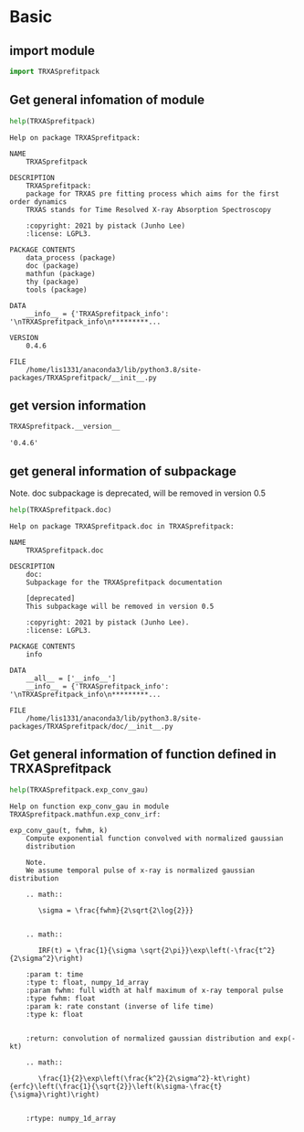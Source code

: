 # Basic

## import module


```python
import TRXASprefitpack
```

## Get general infomation of module


```python
help(TRXASprefitpack)
```

    Help on package TRXASprefitpack:
    
    NAME
        TRXASprefitpack
    
    DESCRIPTION
        TRXASprefitpack: 
        package for TRXAS pre fitting process which aims for the first order dynamics
        TRXAS stands for Time Resolved X-ray Absorption Spectroscopy
        
        :copyright: 2021 by pistack (Junho Lee)
        :license: LGPL3.
    
    PACKAGE CONTENTS
        data_process (package)
        doc (package)
        mathfun (package)
        thy (package)
        tools (package)
    
    DATA
        __info__ = {'TRXASprefitpack_info': '\nTRXASprefitpack_info\n*********...
    
    VERSION
        0.4.6
    
    FILE
        /home/lis1331/anaconda3/lib/python3.8/site-packages/TRXASprefitpack/__init__.py
    
    


## get version information


```python
TRXASprefitpack.__version__
```




    '0.4.6'



## get general information of subpackage

Note. doc subpackage is deprecated, will be removed in version 0.5


```python
help(TRXASprefitpack.doc)
```

    Help on package TRXASprefitpack.doc in TRXASprefitpack:
    
    NAME
        TRXASprefitpack.doc
    
    DESCRIPTION
        doc:
        Subpackage for the TRXASprefitpack documentation
        
        [deprecated]
        This subpackage will be removed in version 0.5
        
        :copyright: 2021 by pistack (Junho Lee).
        :license: LGPL3.
    
    PACKAGE CONTENTS
        info
    
    DATA
        __all__ = ['__info__']
        __info__ = {'TRXASprefitpack_info': '\nTRXASprefitpack_info\n*********...
    
    FILE
        /home/lis1331/anaconda3/lib/python3.8/site-packages/TRXASprefitpack/doc/__init__.py
    
    


## Get general information of function defined in TRXASprefitpack


```python
help(TRXASprefitpack.exp_conv_gau)
```

    Help on function exp_conv_gau in module TRXASprefitpack.mathfun.exp_conv_irf:
    
    exp_conv_gau(t, fwhm, k)
        Compute exponential function convolved with normalized gaussian 
        distribution
        
        Note.
        We assume temporal pulse of x-ray is normalized gaussian distribution
        
        .. math::
        
           \sigma = \frac{fwhm}{2\sqrt{2\log{2}}}
        
        
        .. math::
        
           IRF(t) = \frac{1}{\sigma \sqrt{2\pi}}\exp\left(-\frac{t^2}{2\sigma^2}\right)
        
        :param t: time
        :type t: float, numpy_1d_array
        :param fwhm: full width at half maximum of x-ray temporal pulse
        :type fwhm: float
        :param k: rate constant (inverse of life time)
        :type k: float
        
        
        :return: convolution of normalized gaussian distribution and exp(-kt)
        
        .. math::
        
           \frac{1}{2}\exp\left(\frac{k^2}{2\sigma^2}-kt\right){erfc}\left(\frac{1}{\sqrt{2}}\left(k\sigma-\frac{t}{\sigma}\right)\right)
        
        
        :rtype: numpy_1d_array
    

